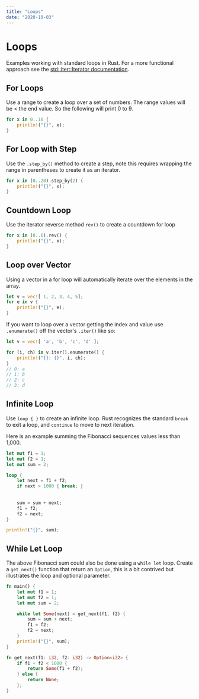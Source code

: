 ```yaml
---
title: "Loops"
date: "2020-10-03"
---
```


# Loops

Examples working with standard loops in Rust. For a more functional approach see the [std::iter::Iterator documentation](https://doc.rust-lang.org/stable/std/iter/trait.Iterator.html).

## For Loops

Use a range to create a loop over a set of numbers. The range values will be < the end value. So the following will print 0 to 9.

```rust
for x in 0..10 {
    println!("{}", x);
}
```

## For Loop with Step

Use the `.step_by()` method to create a step, note this requires wrapping the range in parentheses to create it as an iterator.

```rust
for x in (0..20).step_by(2) {
    println!("{}", x);
}
```

## Countdown Loop

Use the iterator reverse method `rev()` to create a countdown for loop

```rust
for x in (0..6).rev() {
    println!("{}", x);
}
```

## Loop over Vector

Using a vector in a for loop will automatically iterate over the elements in the array.

```rust
let v = vec![ 1, 2, 3, 4, 5];
for e in v {
    println!("{}", e);
}
```

If you want to loop over a vector getting the index and value use `.enumerate()` off the vector's `.iter()` like so:

```rust
let v = vec![ 'a', 'b', 'c', 'd' ];

for (i, ch) in v.iter().enumerate() {
    println!("{}: {}", i, ch);
}
// 0: a
// 1: b
// 2: c
// 3: d
```

## Infinite Loop

Use `loop { }` to create an infinite loop. Rust recognizes the standard `break` to exit a loop, and `continue` to move to next iteration.

Here is an example summing the Fibonacci sequences values less than 1,000.

```rust
let mut f1 = 1;
let mut f2 = 1;
let mut sum = 2;

loop {
    let next = f1 + f2;
    if next > 1000 { break; }
    
   
    sum = sum + next;
    f1 = f2;
    f2 = next;    
}

println!("{}", sum);
```

## While Let Loop

The above Fibonacci sum could also be done using a `while let` loop. Create a `get_next()` function that return an `Option`, this is a bit contrived but illustrates the loop and optional parameter.

```rust
fn main() {
    let mut f1 = 1;
    let mut f2 = 1;
    let mut sum = 2;

    while let Some(next) = get_next(f1, f2) {
        sum = sum + next;
        f1 = f2;
        f2 = next;    
    }
    println!("{}", sum);
}

fn get_next(f1: i32, f2: i32) -> Option<i32> {
    if f1 + f2 < 1000 {
        return Some(f1 + f2);
    } else {
        return None;
    };
}
```
